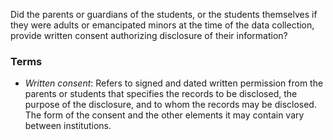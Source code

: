 Did the parents or guardians of the students, or the students themselves if they were adults or emancipated minors at the time of the data collection, provide written consent authorizing disclosure of their information?

### Terms
* *Written consent*: Refers to signed and dated written permission from the parents or students that specifies the records to be disclosed, the purpose of the disclosure, and to whom the records may be disclosed. The form of the consent and the other elements it may contain vary between institutions.
